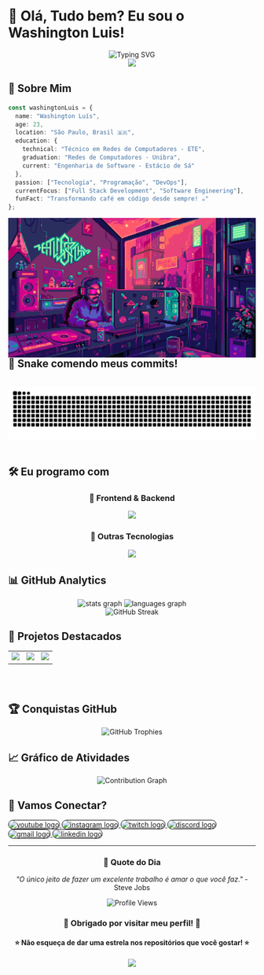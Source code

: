 # 👋 Olá, Tudo bem? Eu sou o Washington Luis!

<div align="center">
  <img src="https://readme-typing-svg.herokuapp.com?font=Fira+Code&weight=600&size=28&pause=1000&color=00D9FF&center=true&vCenter=true&width=800&lines=Desenvolvedor+Full+Stack;Engenheiro+de+Software;DevOps+Enthusiast;Apaixonado+por+Tecnologia!" alt="Typing SVG" />
</div>

<div align="center">
  <img src="https://user-images.githubusercontent.com/73097560/115834477-dbab4500-a447-11eb-908a-139a6edaec5c.gif">
</div>

## 🚀 Sobre Mim

```typescript
const washingtonLuis = {
  name: "Washington Luís",
  age: 23,
  location: "São Paulo, Brasil 🇧🇷",
  education: {
    technical: "Técnico em Redes de Computadores - ETE",
    graduation: "Redes de Computadores - Unibra",
    current: "Engenharia de Software - Estácio de Sá"
  },
  passion: ["Tecnologia", "Programação", "DevOps"],
  currentFocus: ["Full Stack Development", "Software Engineering"],
  funFact: "Transformando café em código desde sempre! ☕"
};
```
<div align="center">
  <img align="right" src="https://raw.githubusercontent.com/Ubaid2116/Ubaid2116/main/github-ppic.gif" />
</div>  

<br>


## 🐍 Snake comendo meus commits!

<br>

<div align="center">
  <img src="https://raw.githubusercontent.com/Crippyton/Crippyton/output/github-contribution-grid-snake-dark.svg" alt="Snake animation" />
</div>

<br clear="both">

## 🛠️ Eu programo com

<div align="center">

### 🎨 Frontend & Backend
<img src="https://skillicons.dev/icons?i=html,css,js,ts,react,python,cs" />

### 🔧 Outras Tecnologias
<div align="center">

<img src="https://skillicons.dev/icons?i=docker,kubernetes,git,azure,bash,nginx,terraform" />

</div>
</div>

## 📊 GitHub Analytics

<div align="center">
  <img src="https://github-readme-stats-sigma-five.vercel.app/api?username=Crippyton&hide_title=false&hide_rank=false&show_icons=true&include_all_commits=true&count_private=true&disable_animations=false&theme=dracula&locale=pt-br&hide_border=true" height="180" alt="stats graph" />
  <img src="https://github-readme-stats-sigma-five.vercel.app/api/top-langs?username=Crippyton&locale=pt-br&hide_title=false&layout=compact&card_width=320&langs_count=6&theme=dracula&hide_border=true" height="180" alt="languages graph" />
</div>

<div align="center">
  <img src="https://github-readme-streak-stats.herokuapp.com/?user=Crippyton&theme=dracula&hide_border=true" alt="GitHub Streak" />
</div>

## 🎯 Projetos Destacados

<div align="center">
  <table>
    <tr>
      <td>
        <a href="https://github.com/Crippyton/YataTools">
          <img src="https://github-readme-stats.vercel.app/api/pin/?username=Crippyton&repo=YataTools&theme=dracula&hide_border=true" />
        </a>
      </td>
      <td>
        <a href="https://github.com/Crippyton/Digital_watch">
          <img src="https://github-readme-stats.vercel.app/api/pin/?username=Crippyton&repo=Digital_watch&theme=dracula&hide_border=true" />
        </a>
      </td>
      <td>
        <a href="https://github.com/Crippyton/Music-Player">
          <img src="https://github-readme-stats.vercel.app/api/pin/?username=Crippyton&repo=Music-Player&theme=dracula&hide_border=true" />
        </a>
      </td>
    </tr>
  </table>
</div>
<br>

<br>

## 🏆 Conquistas GitHub
<div align="center">
  <img src="https://github-profile-trophy.vercel.app/?username=Crippyton&theme=dracula&no-frame=true&no-bg=false&margin-w=4&row=2" alt="GitHub Trophies" />
</div>

## 📈 Gráfico de Atividades
<div align="center">
  <img src="https://github-readme-activity-graph.vercel.app/graph?username=Crippyton&theme=dracula&hide_border=true&area=true" alt="Contribution Graph" />
</div>


## 📱 Vamos Conectar?

<div align="left">

<a href="https://www.youtube.com/@yatagarasu_dev">
  <img src="https://img.shields.io/static/v1?message=Youtube&logo=youtube&label=&color=FF0000&logoColor=white&labelColor=&style=for-the-badge" height="30" alt="youtube logo" style="border: 1px solid black; border-radius: 15px;" />
</a>
<a href="https://www.instagram.com/washington_hawk_/">
  <img src="https://img.shields.io/static/v1?message=Instagram&logo=instagram&label=&color=E4405F&logoColor=white&labelColor=&style=for-the-badge" height="30" alt="instagram logo" style="border: 1px solid black; border-radius: 15px;" />
</a>
<a href="https://www.twitch.tv/yatagarasu_tech">
  <img src="https://img.shields.io/static/v1?message=Twitch&logo=twitch&label=&color=9146FF&logoColor=white&labelColor=&style=for-the-badge" height="30" alt="twitch logo" style="border: 1px solid black; border-radius: 15px;" />
</a>
<a href="https://discord.gg/U3CAw4tAkh">
  <img src="https://img.shields.io/static/v1?message=Discord&logo=discord&label=&color=7289DA&logoColor=white&labelColor=&style=for-the-badge" height="30" alt="discord logo" style="border: 1px solid black; border-radius: 15px;" />
</a>
<a href="mailto:washingtonrocha.dev@gmail.com">
  <img src="https://img.shields.io/static/v1?message=Gmail&logo=gmail&label=&color=D14836&logoColor=white&labelColor=&style=for-the-badge" height="30" alt="gmail logo" style="border: 1px solid black; border-radius: 15px;" />
</a>
<a href="https://www.linkedin.com/in/washingtonluís/">
  <img src="https://img.shields.io/static/v1?message=LinkedIn&logo=linkedin&label=&color=0077B5&logoColor=white&labelColor=&style=for-the-badge" height="30" alt="linkedin logo" style="border: 1px solid black; border-radius: 15px;" />
</a>

</div>

---

<div align="center">
  
### 💭 Quote do Dia
  
*"O único jeito de fazer um excelente trabalho é amar o que você faz."* - Steve Jobs

<img src="https://komarev.com/ghpvc/?username=Crippyton&color=blueviolet&style=for-the-badge" alt="Profile Views" />

</div>

<div align="center">
  <h3>🚀 Obrigado por visitar meu perfil! 🚀</h3>
  <h4>⭐ Não esqueça de dar uma estrela nos repositórios que você gostar! ⭐</h4>
  <img src="https://user-images.githubusercontent.com/73097560/115834477-dbab4500-a447-11eb-908a-139a6edaec5c.gif">
</div>